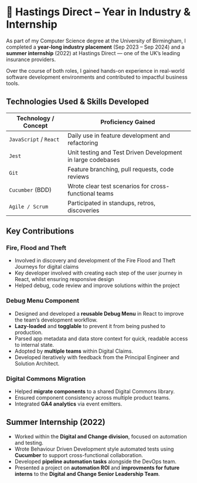 # 🏢 Hastings Direct – Year in Industry & Internship

As part of my Computer Science degree at the University of Birmingham, I completed a **year-long industry placement** (Sep 2023 – Sep 2024) and a **summer internship** (2022) at Hastings Direct — one of the UK’s leading insurance providers.

Over the course of both roles, I gained hands-on experience in real-world software development environments and contributed to impactful business tools.

## Technologies Used & Skills Developed

| Technology / Concept       | Proficiency Gained                              |
|----------------------------|--------------------------------------------------|
| `JavaScript` / `React`     | Daily use in feature development and refactoring |
| `Jest`                     | Unit testing and Test Driven Development in large codebases          |
| `Git`                      | Feature branching, pull requests, code reviews   |
| `Cucumber` (BDD)           | Wrote clear test scenarios for cross-functional teams |
| `Agile / Scrum`            | Participated in standups, retros, discoveries    |

## Key Contributions
### Fire, Flood and Theft
- Involved in discovery and development of the Fire Flood and Theft Journeys for digital claims
- Key developer involved with creating each step of the user journey in React, whilst ensuring responsive design
- Helped debug, code review and improve solutions within the project

### Debug Menu Component

- Designed and developed a **reusable Debug Menu** in React to improve the team’s development workflow.
- **Lazy-loaded** and **togglable** to prevent it from being pushed to production.
- Parsed app metadata and data store context for quick, readable access to internal state.
- Adopted by **multiple teams** within Digital Claims.
- Developed iteratively with feedback from the Principal Engineer and Solution Architect.

### Digital Commons Migration

- Helped **migrate components** to a shared Digital Commons library.
- Ensured component consistency across multiple product teams.
- Integrated **GA4 analytics** via event emitters.

## Summer Internship (2022)

- Worked within the **Digital and Change division**, focused on automation and testing.
- Wrote Behaviour Driven Development style automated tests using **Cucumber** to support cross-functional collaboration.
- Developed **pipeline automation tasks** alongside the DevOps team.
- Presented a project on **automation ROI** and **improvments for future interns** to the **Digital and Change Senior Leadership Team**.


